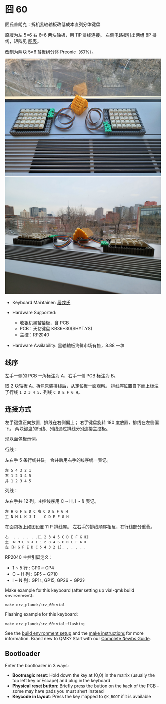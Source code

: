 # 囧 60

囧氏普朗克：拆机黑轴轴板改低成本直列分体键盘

原版为左 5×6 右 6×6 两块轴板，用 11P 排线连接。
右侧电路板引出两组 8P 排线，矩阵见 [图表](../orz_planck_matrix.pdf)。

改制为两块 5×6 轴板组分体 Preonic（60%）。

![囧 60](../images/orz_60.jpg)
![囧 60 正视图](../images/orz_60_front_view.jpg)

* Keyboard Maintainer: [居戎氏](https://github.com/lotem)
* Hardware Supported:
  - 收银机黑轴轴板，含 PCB
  - PCB：天亿键盘 KB36+30(SHYT.YS)
  - 主控：RP2040
  
* Hardware Availability: 黑轴轴板海鲜市场有售，8.88 一块

## 线序

左手一侧的 PCB 一角标注为 A，右手一侧 PCB 标注为 B。

取 2 块轴板 A。拆除原装排线后，从定位板一面观察。
排线座位置自下而上标注了行线 `1 2 3 4 5`、列线 `C D E F G H`。

## 连接方式

左手键盘正向放置，排线在右侧偏上；
右手键盘旋转 180 度放置，排线在左侧偏下。
两块键盘的行线、列线通过排线分别连接主控板。

现以面包板示例。

行线：

左右手 5 条行线并联。
合并后用右手的线序统一表记。

    左 5 4 3 2 1
    右 1 2 3 4 5
    并 1 2 3 4 5

列线：

左右手共 12 列。主控线序用 C ~ H, I ~ N 表记。

    左 H G F E D C 右 C D E F G H
    主 N M L K J I    C D E F G H

在面包板上如图设置 11 P 排线座。
左右手的排线顺序相反，在行线部分重叠。

    右  . . . . . .[1 2 3 4 5 C D E F G H]
    主  N M L K J I 1 2 3 4 5 C D E F G H
    左 [H G F E D C 5 4 3 2 1]. . . . . .

RP2040 主控引脚定义：

 - 1 ~ 5 行 : GP0 ~ GP4
 - C ~ H 列 : GP5 ~ GP10
 - I ~ N 列 : GP14, GP15, GP26 ~ GP29

Make example for this keyboard (after setting up vial-qmk build environment):

    make orz_planck/orz_60:vial

Flashing example for this keyboard:

    make orz_planck/orz_60:vial:flashing



See the [build environment setup](https://docs.qmk.fm/#/getting_started_build_tools) and the [make instructions](https://docs.qmk.fm/#/getting_started_make_guide) for more information. Brand new to QMK? Start with our [Complete Newbs Guide](https://docs.qmk.fm/#/newbs).

## Bootloader

Enter the bootloader in 3 ways:

* **Bootmagic reset**: Hold down the key at (0,0) in the matrix (usually the top left key or Escape) and plug in the keyboard
* **Physical reset button**: Briefly press the button on the back of the PCB - some may have pads you must short instead
* **Keycode in layout**: Press the key mapped to `QK_BOOT` if it is available
